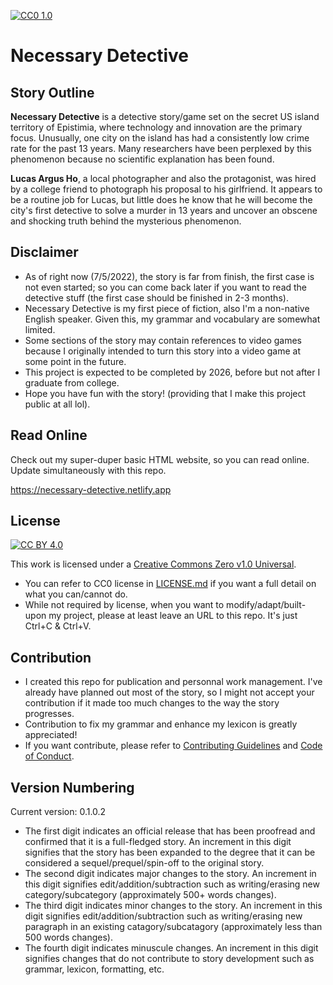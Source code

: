 [![CC0 1.0][cc-0-shield]][cc-0]
# Necessary Detective

## Story Outline

**Necessary Detective** is a detective story/game set on the secret US island territory of Epistimia, where technology and innovation are the primary focus.
Unusually, one city on the island has had a consistently low crime rate for the past 13 years.
Many researchers have been perplexed by this phenomenon because no scientific explanation has been found.

**Lucas Argus Ho**, a local photographer and also the protagonist, was hired by a college friend to photograph his proposal to his girlfriend.
It appears to be a routine job for Lucas, but little does he know that he will become the city's first detective to solve a murder in 13 years 
and uncover an obscene and shocking truth behind the mysterious phenomenon.

## Disclaimer
- As of right now (7/5/2022), the story is far from finish, the first case is not even started; so you can come back later if you want to read the detective stuff (the first case should be finished in 2-3 months).
- Necessary Detective is my first piece of fiction, also I'm a non-native English speaker. Given this, my grammar and vocabulary are somewhat limited.
- Some sections of the story may contain references to video games because I originally intended to turn this story into a video game at some point in the future.
- This project is expected to be completed by 2026, before but not after I graduate from college.
- Hope you have fun with the story! (providing that I make this project public at all lol).

## Read Online
Check out my super-duper basic HTML website, so you can read online. Update simultaneously with this repo.

https://necessary-detective.netlify.app

## License
[![CC BY 4.0][cc-0-image]][cc-0]
 
This work is licensed under a
[Creative Commons Zero v1.0 Universal][cc-0].

[cc-0]: https://creativecommons.org/share-your-work/public-domain/cc0/
[cc-0-image]: https://licensebuttons.net/p/zero/1.0/88x31.png
[cc-0-shield]: https://img.shields.io/badge/License-CC0%201.0-lightgrey.svg
- You can refer to CC0 license in [LICENSE.md](LICENSE.md) if you want a full detail on what you can/cannot do.
- While not required by license, when you want to modify/adapt/built-upon my project, please at least leave an URL to this repo. It's just Ctrl+C & Ctrl+V.

## Contribution
- I created this repo for publication and personnal work management. I've already have planned out most of the story, so I might not accept your contribution if it made too much changes to the way the story progresses.
- Contribution to fix my grammar and enhance my lexicon is greatly appreciated!
- If you want contribute, please refer to [Contributing Guidelines](CONTRIBUTING.md) and [Code of Conduct](CODE_OF_CONDUCT.md).

## Version Numbering
Current version: 0.1.0.2
- The first digit indicates an official release that has been proofread and confirmed that it is a full-fledged story. An increment in this digit signifies that the story has been expanded to the degree that it can be considered a sequel/prequel/spin-off to the original story.
- The second digit indicates major changes to the story. An increment in this digit signifies edit/addition/subtraction such as writing/erasing new category/subcategory (approximately 500+ words changes).
- The third digit indicates minor changes to the story. An increment in this digit signifies edit/addition/subtraction such as writing/erasing new paragraph in an existing catagory/subcatagory (approximately less than 500 words changes).
- The fourth digit indicates minuscule changes. An increment in this digit signifies changes that do not contribute to story development such as grammar, lexicon, formatting, etc.
